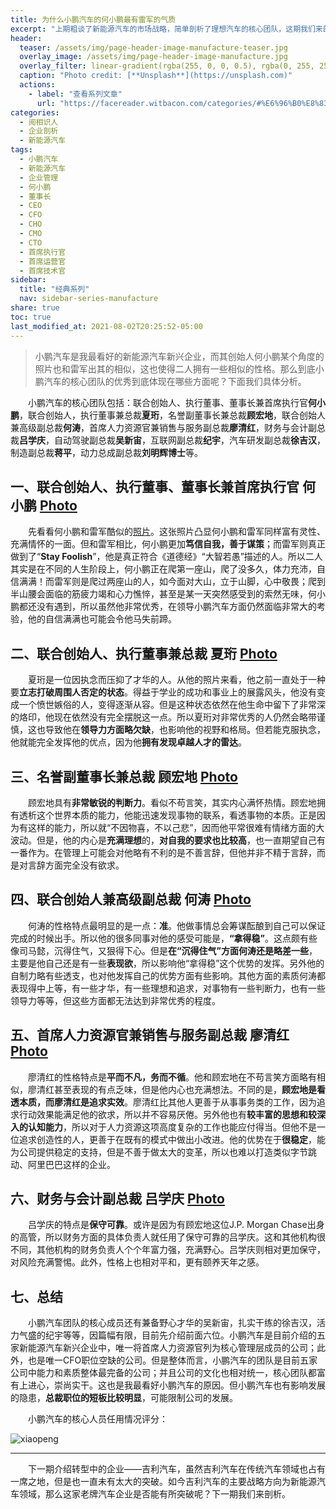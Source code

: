 ```yaml
---
title: 为什么小鹏汽车的何小鹏最有雷军的气质
excerpt: "上期粗谈了新能源汽车的市场战略，简单剖析了理想汽车的核心团队，这期我们来剖析蔚来汽车的核心团队。"
header:
  teaser: /assets/img/page-header-image-manufacture-teaser.jpg
  overlay_image: /assets/img/page-header-image-manufacture.jpg
  overlay_filter: linear-gradient(rgba(255, 0, 0, 0.5), rgba(0, 255, 255, 0.5))
  caption: "Photo credit: [**Unsplash**](https://unsplash.com)"
  actions:
    - label: "查看系列文章"
      url: "https://facereader.witbacon.com/categories/#%E6%96%B0%E8%83%BD%E6%BA%90%E6%B1%BD%E8%BD%A6"
categories:
  - 阅相识人
  - 企业剖析
  - 新能源汽车
tags: 
  - 小鹏汽车
  - 新能源汽车
  - 企业管理
  - 何小鹏
  - 董事长
  - CEO
  - CFO
  - CHO
  - CMO
  - CTO
  - 首席执行官
  - 首席运营官
  - 首席技术官
sidebar:
  title: "经典系列"
  nav: sidebar-series-manufacture
share: true
toc: true
last_modified_at: 2021-08-02T20:25:52-05:00
---
```

> ​	小鹏汽车是我最看好的新能源汽车新兴企业，而其创始人何小鹏某个角度的照片也和雷军出其的相似，这也使得二人拥有一些相似的性格。那么到底小鹏汽车的核心团队的优秀到底体现在哪些方面呢？下面我们具体分析。

&emsp;&emsp;小鹏汽车的核心团队包括：联合创始人、执行董事、董事长兼首席执行官**何小鹏**，联合创始人，执行董事兼总裁**夏珩**，名誉副董事长兼总裁**顾宏地**，联合创始人兼高级副总裁**何涛**，首席人力资源官兼销售与服务副总裁**廖清红**，财务与会计副总裁**吕学庆**，自动驾驶副总裁**吴新宙**，互联网副总裁**纪宇**，汽车研发副总裁**徐吉汉**，制造副总裁**蒋平**，动力总成副总裁**刘明辉博士**等。

## 一、联合创始人、执行董事、董事长兼首席执行官 何小鹏 [Photo](https://fastly.jsdelivr.net/gh/kewtgh/PicSunflowers@main/img/何小鹏1.png)

&emsp;&emsp;先看看何小鹏和雷军酷似的[照片](https://fastly.jsdelivr.net/gh/kewtgh/PicSunflowers@main/img/何小鹏&雷军.png)。这张照片凸显何小鹏和雷军同样富有灵性、充满情怀的一面。但和雷军相比，何小鹏更加**笃信自我，善于谋策**；而雷军则真正做到了“**Stay Foolish**”，他是真正符合《道德经》“大智若愚”描述的人。所以二人其实是在不同的人生阶段上，何小鹏正在爬第一座山，爬了没多久，体力充沛，自信满满！而雷军则是爬过两座山的人，如今面对大山，立于山脚，心中敬畏；爬到半山腰会面临的筋疲力竭和心力憔悴，甚至是某一天突然感受到的索然无味，何小鹏都还没有遇到，所以虽然他非常优秀，在领导小鹏汽车方面仍然面临非常大的考验，他的自信满满也可能会令他马失前蹄。

## 二、联合创始人、执行董事兼总裁 夏珩 [Photo](https://pic2.zhimg.com/80/v2-cc59356ca1f08e7259bd8d83a2efe5dd_720w.jpg)

&emsp;&emsp;夏珩是一位因执念而压抑了才华的人。从他的照片来看，他之前一直处于一种要**立志打破周围人否定的状态**。得益于学业的成功和事业上的展露风头，他没有变成一个愤世嫉俗的人，变得逐渐从容。但是这种状态依然在他生命中留下了非常深的烙印，他现在依然没有完全摆脱这一点。所以夏珩对非常优秀的人仍然会略带谨慎，这也导致他在**领导力方面略欠缺**，也影响他的视野和格局。但若能克服执念，他就能完全发挥他的优点，因为他**拥有发现卓越人才的雷达**。

## 三、名誉副董事长兼总裁 顾宏地 [Photo](https://fastly.jsdelivr.net/gh/kewtgh/PicSunflowers@main/img/顾宏地3.png)

&emsp;&emsp;顾宏地具有**非常敏锐的判断力**。看似不苟言笑，其实内心满怀热情。顾宏地拥有透析这个世界本质的能力，他能迅速发现事物的联系，看透事物的本质。正是因为有这样的能力，所以就“不因物喜，不以己悲”，因而他平常很难有情绪方面的大波动。但是，他的内心是**充满理想**的，**对自我的要求也比较高**，也一直期望自己有一番作为。在管理上可能会对他略有不利的是不善言辞，但他并非不精于言辞，而是对言辞方面完全没有欲求。

## 四、联合创始人兼高级副总裁 何涛 [Photo](https://fastly.jsdelivr.net/gh/kewtgh/PicSunflowers@main/img/何涛2.jpg)

&emsp;&emsp;何涛的性格特点最明显的是一点：**准**。他做事情总会筹谋酝酿到自己可以保证完成的时候出手。所以他的很多同事对他的感受可能是，**“拿得稳”**。这点颇有些像司马懿，沉得住气，又狠得下心。但是**在“沉得住气”方面何涛还是略差一些**，主要是他自己还是有一些**表现欲**，所以影响他“拿得稳”这个优势的发挥。另外他的自制力略有些透支，也对他发挥自己的优势方面有些影响。其他方面的素质何涛都表现得中上等，有一些才华，有一些理想和追求，对事物有一些判断力，也有一些领导力等等，但这些方面都无法达到非常优秀的程度。

## 五、首席人力资源官兼销售与服务副总裁 廖清红 [Photo](https://fastly.jsdelivr.net/gh/kewtgh/PicSunflowers@main/img/廖清红2.jpg)

&emsp;&emsp;廖清红的性格特点是**平而不凡，务而不循**。他和顾宏地在不苟言笑方面略有相似，廖清红甚至表现的有点乏味，但是他内心也充满想法。不同的是，**顾宏地是看透本质，而廖清红是追求实效**。廖清红比其他人更善于从事事务类的工作，因为追求行动效果能满足他的欲求，所以并不容易厌倦。另外他也有**较丰富的思想和较深入的认知能力**，所以对于人力资源这项高度复杂的工作也能应付得当。但他不是一位追求创造性的人，更善于在既有的模式中做出小改进。他的优势在于**很稳定**，能为公司提供稳定的支持，但是不善于做太大的变革，所以也难以打造类似字节跳动、阿里巴巴这样的企业。

## 六、财务与会计副总裁 吕学庆 [Photo](https://fastly.jsdelivr.net/gh/kewtgh/PicSunflowers@main/img/吕学庆2.jpg)

&emsp;&emsp;吕学庆的特点是**保守可靠**。或许是因为有顾宏地这位J.P. Morgan Chase出身的高管，所以财务方面的具体负责人就任用了保守可靠的吕学庆。这和其他机构很不同，其他机构的财务负责人个个年富力强，充满野心。吕学庆则相对更加保守，对风险充满警惕。此外，性格上也相对平和，更有颐养天年之感。

## 七、总结

&emsp;&emsp;小鹏汽车团队的核心成员还有兼备野心才华的吴新宙，扎实干练的徐吉汉，活力气盛的纪宇等等，因篇幅有限，目前先介绍前面六位。小鹏汽车是目前介绍的五家新能源汽车新兴企业中，唯一将首席人力资源官列为核心管理层成员的公司；此外，也是唯一CFO职位空缺的公司。但是整体而言，小鹏汽车的团队是目前五家公司中能力和素质整体最完备的公司；并且公司的文化也相对统一，核心团队都富有上进心，崇尚实干。这也是我最看好小鹏汽车的原因。但小鹏汽车也有影响发展的隐患，**总裁职位的短板比较明显**，可能限制公司的发展。

&emsp;&emsp;小鹏汽车的核心人员任用情况评分：

<img src="https://fastly.jsdelivr.net/gh/kewtgh/PicSunflowers@main/img/xiaopeng.png" alt="xiaopeng"  />

---



&emsp;&emsp;下一期介绍转型中的企业——吉利汽车，虽然吉利汽车在传统汽车领域也占有一席之地，但是也一直未有太大的突破。如今吉利汽车的主要战略方向为新能源汽车领域，那么这家老牌汽车企业是否能有所突破呢？下一期我们来剖析。
